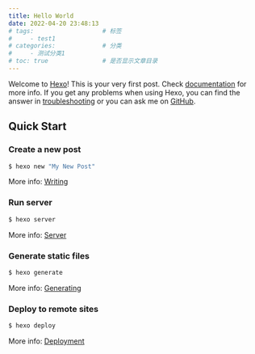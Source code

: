 ```yaml
---
title: Hello World
date: 2022-04-20 23:48:13
# tags:                   # 标签
#     - test1
# categories:             # 分类
#     - 测试分类1
# toc: true               # 是否显示文章目录
---
```

Welcome to [Hexo](https://hexo.io/)! This is your very first post. Check [documentation](https://hexo.io/docs/) for more info. If you get any problems when using Hexo, you can find the answer in [troubleshooting](https://hexo.io/docs/troubleshooting.html) or you can ask me on [GitHub](https://github.com/hexojs/hexo/issues).

## Quick Start

### Create a new post

``` bash
$ hexo new "My New Post"
```

More info: [Writing](https://hexo.io/docs/writing.html)

### Run server

``` bash
$ hexo server
```

More info: [Server](https://hexo.io/docs/server.html)

### Generate static files

``` bash
$ hexo generate
```

More info: [Generating](https://hexo.io/docs/generating.html)

### Deploy to remote sites

``` bash
$ hexo deploy
```

More info: [Deployment](https://hexo.io/docs/one-command-deployment.html)

<!-- {% blockquote David Levithan, Wide Awake %}
不要只为自己寻求幸福。为所有人寻求幸福。通过善良。通过怜悯。
{% endblockquote %}

``` java
public static void main(String[] args) {
    System.out.println("Hello world");
}
```
{% pullquote [class] %}
content
{% endpullquote %}
{% post_link Blog %} 
Lorem ipsum dolor sit amet, consectetur adipiscing elit, sed do eiusmod tempor incididunt ut labore et dolore magna aliqua.
<!-- more -->
<!-- Ut enim ad minim veniam, quis nostrud exercitation ullamco laboris nisi ut aliquip ex ea commodo consequat. Duis aute irure dolor in reprehenderit in voluptate velit esse cillum dolore eu fugiat nulla pariatur. Excepteur sint occaecat cupidatat non proident, sunt in culpa qui officia deserunt mollit anim id est laborum.

首行缩进
> &ensp; //相当于1个中文，2字节 --> 